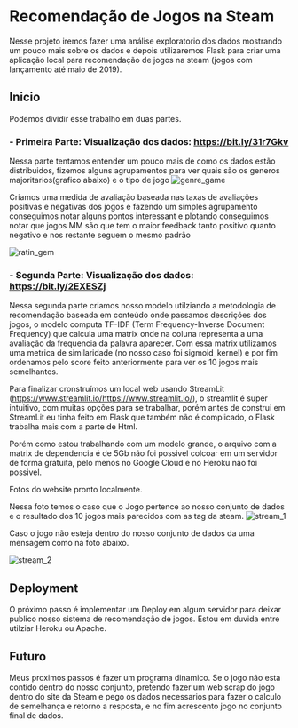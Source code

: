 # Recomendação de Jogos na Steam

Nesse projeto iremos fazer uma análise exploratorio dos dados mostrando um pouco mais sobre os dados e 
depois utilizaremos Flask para criar uma aplicação local para recomendação de jogos na steam (jogos com lançamento até maio de 2019).

## Inicio

Podemos dividir esse trabalho em duas partes.

### - Primeira Parte: Visualização dos dados: **https://bit.ly/31r7Gkv**

Nessa parte tentamos entender um pouco mais de como os dados estão distribuidos, fizemos alguns agrupamentos para ver quais são os generos majoritarios(grafico abaixo) e o tipo de jogo
![genre_game](https://user-images.githubusercontent.com/11478711/89574241-35100d00-d802-11ea-84d4-8226507566c1.png)

Criamos uma medida de avaliação baseada nas taxas de avaliações positivas e negativas dos jogos e fazendo um simples agrupamento conseguimos notar alguns pontos interessant e 
plotando conseguimos notar que jogos MM são que tem o maior feedback tanto positivo quanto negativo e nos restante seguem o mesmo padrão

![ratin_gem](https://user-images.githubusercontent.com/11478711/89574165-1447b780-d802-11ea-950b-6246a6c4b9a3.png)


### - Segunda Parte: Visualização dos dados: **https://bit.ly/2EXESZj**


Nessa segunda parte criamos nosso modelo utilziando a metodologia de recomendação baseada em conteúdo onde passamos descrições dos jogos, o modelo computa TF-IDF (Term Frequency-Inverse Document Frequency) 
que calcula uma matrix onde na coluna representa a uma avaliação da frequencia da palavra aparecer. Com essa matrix utilizamos uma metrica de similaridade (no nosso caso foi sigmoid_kernel) e por fim ordenamos pelo score feito anteriormente para ver os 10 jogos mais semelhantes. 

Para finalizar cronstruímos um local web usando StreamLit (https://www.streamlit.io/https://www.streamlit.io/), o streamlit é super intuitivo, com muitas opções para se trabalhar, porém antes de construi em StreamLit eu tinha feito em Flask que também não é complicado, o Flask trabalha mais com a parte de Html.

Porém como estou trabalhando com um modelo grande, o arquivo com a matrix de dependencia é de 5Gb não foi possivel colcoar em um servidor de forma gratuita, pelo menos no Google Cloud e no Heroku não foi possivel.

Fotos do website pronto localmente.

Nessa foto temos o caso que o Jogo pertence ao nosso conjunto de dados e o resultado dos 10 jogos mais parecidos com as tag da steam.
![stream_1](https://user-images.githubusercontent.com/11478711/89694521-4d0d8c80-d8e7-11ea-971b-c0d94bc1966d.png)

Caso o jogo não esteja dentro do nosso conjunto de dados da uma mensagem como na foto abaixo.

![stream_2](https://user-images.githubusercontent.com/11478711/89694582-78907700-d8e7-11ea-999c-0a66a92a748c.png)
## Deployment

O próximo passo é implementar um Deploy em algum servidor para deixar publico nosso sistema de recomendação de jogos. Estou em duvida entre utilziar Heroku ou Apache.

## Futuro
Meus proximos passos é fazer um programa dinamico. Se o jogo não esta contido dentro do nosso conjunto, pretendo fazer um web scrap do jogo dentro do site da Steam e pego
os dados necessarios para fazer o calculo de semelhança e retorno a resposta, e no fim acrescento jogo no conjunto final de dados.

